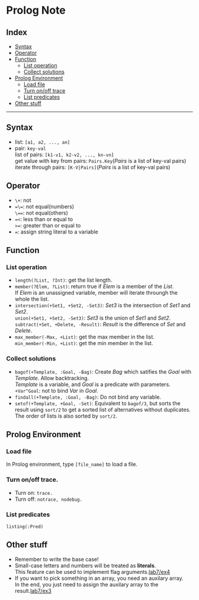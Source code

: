 # Prolog Note

## Index
* [Syntax](#Syntax)
* [Operator](#Operator)
* [Function](#Function)
  * [List operation](#List-operation)
  * [Collect solutions](#Collect-solutions)
* [Prolog Environment](#Prolog-Environment)
  * [Load file](#Load-file)
  * [Turn on/off trace](#Turn-on/off-trace)
  * [List predicates](#List-predicates)
* [Other stuff](#Other-stuff)

***

## Syntax
* list: `[a1, a2, ..., an]`
* pair: `key-val`</br>
  list of pairs: `[k1-v1, k2-v2, ..., kn-vn]` </br>
  get value with key from pairs: `Pairs.Key`(*Pairs* is a list of key-val pairs) </br>
  iterate through pairs: `[K-V|Pairs]`(*Pairs* is a list of key-val pairs)

## Operator
* `\+`: not
* `=\=`: not equal(numbers) </br>
  `\==`: not equal(others)
* `=<`: less than or equal to </br>
  `>=`: greater than or equal to
* `=`: assign string literal to a variable

## Function
### List operation
* `length(?List, ?Int)`: get the list length.
* `member(?Elem, ?List)`: return true if *Elem* is a member of the *List*. </br>
  If *Elem* is an unassigned variable, member will iterate throungh the whole the list.
* `intersection(+Set1, +Set2, -Set3)`: *Set3* is the intersection of *Set1* and *Set2*. </br>
  `union(+Set1, +Set2, -Set3)`: *Set3* is the union of *Set1* and *Set2*. </br>
  `subtract(+Set, +Delete, -Result)`: *Result* is the difference of *Set* and *Delete*.
* `max_member(-Max, +List)`: get the max member in the list. </br>
  `min_member(-Min, +List)`: get the min member in the list. 
### Collect solutions
* `bagof(+Template, :Goal, -Bag)`: Create *Bag* which satifies the *Goal* with *Template*. Allow backtracking. </br>
  *Template* is a variable, and *Goal* is a predicate with parameters. </br>
  `+Var^Goal`: not to bind *Var* in *Goal*.
* `findall(+Template, :Goal, -Bag)`: Do not bind any variable.
* `setof(+Template, +Goal, -Set)`: Equivalent to `bagof/3`, but sorts the result using `sort/2` to get a sorted list of alternatives without duplicates. The order of lists is also sorted by `sort/2`.

## Prolog Environment
### Load file
In Prolog environment, type `[file_name]` to load a file.
### Turn on/off trace.
* Turn on: `trace.`
* Turn off: `notrace, nodebug.`
### List predicates
`listing(:Pred)`

## Other stuff
* Remember to write the base case!
* Small-case letters and numbers will be treated as **literals**. </br>
  This feature can be used to implement flag arguments.[lab7/ex4](lab/lab7/ex4.prolog)
* If you want to pick something in an array, you need an auxilary array. </br>
  In the end, you just need to assign the auxilary array to the result.[lab7/ex3](lab/lab7/ex3.prolog)